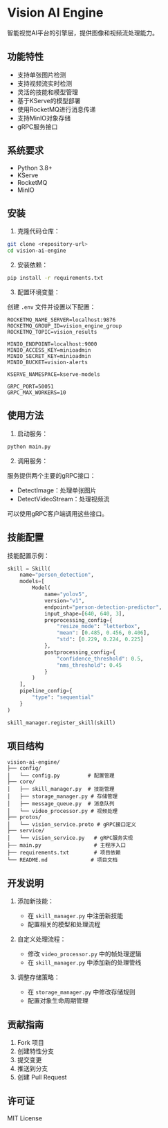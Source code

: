 # Vision AI Engine

智能视觉AI平台的引擎层，提供图像和视频流处理能力。

## 功能特性

- 支持单张图片检测
- 支持视频流实时检测
- 灵活的技能和模型管理
- 基于KServe的模型部署
- 使用RocketMQ进行消息传递
- 支持MinIO对象存储
- gRPC服务接口

## 系统要求

- Python 3.8+
- KServe
- RocketMQ
- MinIO

## 安装

1. 克隆代码仓库：

```bash
git clone <repository-url>
cd vision-ai-engine
```

2. 安装依赖：

```bash
pip install -r requirements.txt
```

3. 配置环境变量：

创建 `.env` 文件并设置以下配置：

```env
ROCKETMQ_NAME_SERVER=localhost:9876
ROCKETMQ_GROUP_ID=vision_engine_group
ROCKETMQ_TOPIC=vision_results

MINIO_ENDPOINT=localhost:9000
MINIO_ACCESS_KEY=minioadmin
MINIO_SECRET_KEY=minioadmin
MINIO_BUCKET=vision-alerts

KSERVE_NAMESPACE=kserve-models

GRPC_PORT=50051
GRPC_MAX_WORKERS=10
```

## 使用方法

1. 启动服务：

```bash
python main.py
```

2. 调用服务：

服务提供两个主要的gRPC接口：

- DetectImage：处理单张图片
- DetectVideoStream：处理视频流

可以使用gRPC客户端调用这些接口。

## 技能配置

技能配置示例：

```python
skill = Skill(
    name="person_detection",
    models=[
        Model(
            name="yolov5",
            version="v1",
            endpoint="person-detection-predictor",
            input_shape=[640, 640, 3],
            preprocessing_config={
                "resize_mode": "letterbox",
                "mean": [0.485, 0.456, 0.406],
                "std": [0.229, 0.224, 0.225]
            },
            postprocessing_config={
                "confidence_threshold": 0.5,
                "nms_threshold": 0.45
            }
        )
    ],
    pipeline_config={
        "type": "sequential"
    }
)

skill_manager.register_skill(skill)
```

## 项目结构

```
vision-ai-engine/
├── config/
│   └── config.py         # 配置管理
├── core/
│   ├── skill_manager.py  # 技能管理
│   ├── storage_manager.py # 存储管理
│   ├── message_queue.py  # 消息队列
│   └── video_processor.py # 视频处理
├── protos/
│   └── vision_service.proto # gRPC接口定义
├── service/
│   └── vision_service.py   # gRPC服务实现
├── main.py                 # 主程序入口
├── requirements.txt        # 项目依赖
└── README.md              # 项目文档
```

## 开发说明

1. 添加新技能：
   - 在 `skill_manager.py` 中注册新技能
   - 配置相关的模型和处理流程

2. 自定义处理流程：
   - 修改 `video_processor.py` 中的帧处理逻辑
   - 在 `skill_manager.py` 中添加新的处理管线

3. 调整存储策略：
   - 在 `storage_manager.py` 中修改存储规则
   - 配置对象生命周期管理

## 贡献指南

1. Fork 项目
2. 创建特性分支
3. 提交变更
4. 推送到分支
5. 创建 Pull Request

## 许可证

MIT License 